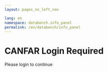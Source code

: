 ```yaml
---
layout: pages_no_left_nav

lang: en
namespace: databench.info_panel
permalink: /en/databench/info_panel
---
```


# CANFAR Login Required

Please login to continue
